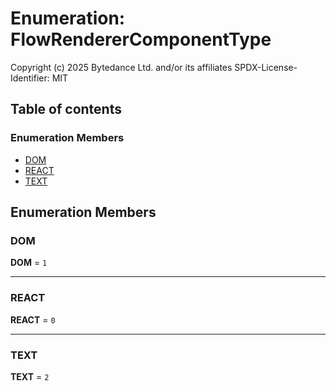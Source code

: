 # Enumeration: FlowRendererComponentType

Copyright (c) 2025 Bytedance Ltd. and/or its affiliates
SPDX-License-Identifier: MIT

## Table of contents

### Enumeration Members

* [DOM](/en/auto-docs/editor/enums/FlowRendererComponentType.md#dom)
* [REACT](/en/auto-docs/editor/enums/FlowRendererComponentType.md#react)
* [TEXT](/en/auto-docs/editor/enums/FlowRendererComponentType.md#text)

## Enumeration Members

### DOM

**DOM** = `1`

***

### REACT

**REACT** = `0`

***

### TEXT

**TEXT** = `2`
